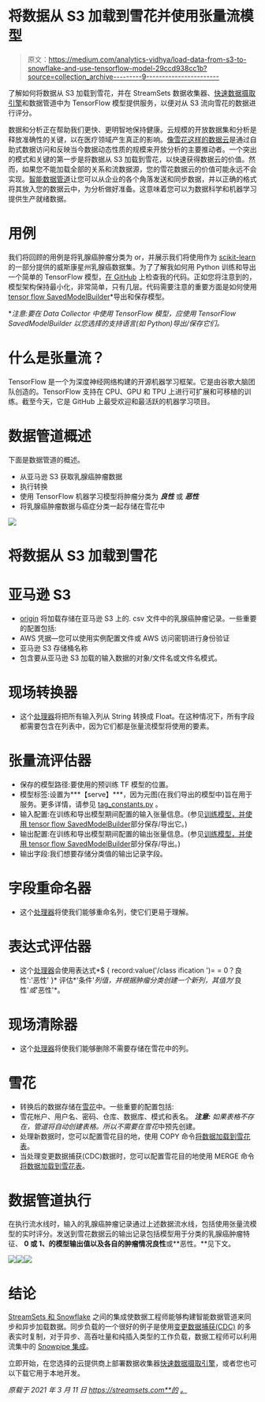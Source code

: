 # 将数据从 S3 加载到雪花并使用张量流模型

> 原文：<https://medium.com/analytics-vidhya/load-data-from-s3-to-snowflake-and-use-tensorflow-model-29ccd938cc1b?source=collection_archive---------9----------------------->

了解如何将数据从 S3 加载到雪花，并在 StreamSets 数据收集器、[快速数据摄取引擎](https://streamsets.com/products/dataops-platform/data-collector/)和数据管道中为 TensorFlow 模型提供服务，以便对从 S3 流向雪花的数据进行评分。

数据和分析正在帮助我们更快、更明智地保持健康。云规模的开放数据集和分析是释放准确性的关键，以在医疗领域产生真正的影响。[像雪花这样的数据云](https://streamsets.com/solutions/streamsets-for-snowflake/)是通过自助式数据访问和反映当今数据动态性质的规模来开放分析的主要推动者。一个突出的模式和关键的第一步是将数据从 S3 加载到雪花，以快速获得数据云的价值。然而，如果您不能加载全部的关系和流数据源，您的雪花数据云的价值可能永远不会实现。[智能数据管道](https://streamsets.com/products/dataops-platform/data-collector/)让您可以从企业的各个角落发送和同步数据，并以正确的格式将其放入您的数据云中，为分析做好准备。这意味着您可以为数据科学和机器学习提供生产就绪数据。

# 用例

我们将回顾的用例是将乳腺癌肿瘤分类为 or，并展示我们将使用作为 [scikit-learn](http://scikit-learn.org/stable/modules/generated/sklearn.datasets.load_breast_cancer.html) 的一部分提供的威斯康星州乳腺癌数据集。为了了解我如何用 Python 训练和导出一个简单的 TensorFlow 模型，[在 GitHub](https://github.com/iamontheinet/datascience/blob/master/Breast_Cancer/breast_cancer_training.py) 上检查我的代码。正如您将注意到的，模型架构保持最小化，非常简单，只有几层。代码需要注意的重要方面是如何使用[tensor flow SavedModelBuilder](https://www.tensorflow.org/versions/r1.15/api_docs/python/tf/saved_model/builder)*导出和保存模型。

**注意:要在 Data Collector 中使用 TensorFlow 模型，应使用 TensorFlow SavedModelBuilder 以您选择的支持语言(如 Python)导出/保存它们。*

# 什么是张量流？

TensorFlow 是一个为深度神经网络构建的开源机器学习框架。它是由谷歌大脑团队创造的。TensorFlow 支持在 CPU、GPU 和 TPU 上进行可扩展和可移植的训练。截至今天，它是 GitHub 上最受欢迎和最活跃的机器学习项目。

# 数据管道概述

下面是数据管道的概述。

*   从亚马逊 S3 获取乳腺癌肿瘤数据
*   执行转换
*   使用 TensorFlow 机器学习模型将肿瘤分类为 ***良性*** 或 ***恶性***
*   将乳腺癌肿瘤数据与癌症分类一起存储在雪花中

![](img/ebdea5dcf4e63eb817b0123a56f1ef83.png)

# 将数据从 S3 加载到雪花

# 亚马逊 S3

*   [origin](https://streamsets.com/documentation/datacollector/latest/help/datacollector/UserGuide/Origins/AmazonS3.html#concept_kvs_3hh_ht) 将加载存储在亚马逊 S3 上的. csv 文件中的乳腺癌肿瘤记录。一些重要的配置包括:
*   AWS 凭据—您可以使用实例配置文件或 AWS 访问密钥进行身份验证
*   亚马逊 S3 存储桶名称
*   包含要从亚马逊 S3 加载的输入数据的对象/文件名或文件名模式。

# 现场转换器

*   这个[处理器](https://streamsets.com/documentation/datacollector/latest/help/datacollector/UserGuide/Processors/FieldTypeConverter.html#concept_is3_zkp_wq)将把所有输入列从 String 转换成 Float。在这种情况下，所有字段都需要包含在列表中，因为它们都是张量流模型将使用的要素。

# 张量流评估器

*   保存的模型路径:要使用的预训练 TF 模型的位置。
*   模型标签:设置为***【serve】***，因为元图(在我们导出的模型中)旨在用于服务。更多详情，请参见 [tag_constants.py](https://github.com/tensorflow/tensorflow/blob/master/tensorflow/python/saved_model/tag_constants.py) 。
*   输入配置:在训练和导出模型期间配置的输入张量信息。(参见[训练模型，并使用 tensor flow SavedModelBuilder](https://github.com/iamontheinet/datascience/blob/master/Breast_Cancer/neural_networks_with_tensorflow-breast-cancer.ipynb)部分保存/导出它。)
*   输出配置:在训练和导出模型期间配置的输出张量信息。(参见[训练模型，并使用 tensor flow SavedModelBuilder](https://github.com/iamontheinet/datascience/blob/master/Breast_Cancer/neural_networks_with_tensorflow-breast-cancer.ipynb)部分保存/导出。)
*   输出字段:我们想要存储分类值的输出记录字段。

# 字段重命名器

*   这个[处理器](https://streamsets.com/documentation/datacollector/latest/help/datacollector/UserGuide/Processors/FieldRenamer.html#concept_vyv_zsg_ht)将使我们能够重命名列，使它们更易于理解。

# 表达式评估器

*   这个[处理器](https://streamsets.com/documentation/datacollector/latest/help/datacollector/UserGuide/Processors/Expression.html#concept_zm2_pp3_wq)会使用表达式*$ { record:value('/class ification ')= = 0？良性':'恶性' }* 评估*'条件'*列值，并根据肿瘤分类创建一个新列，其值为*'良性'*或*'恶性'*。

# 现场清除器

*   这个[处理器](https://streamsets.com/documentation/datacollector/latest/help/datacollector/UserGuide/Processors/FieldRemover.html#concept_jdd_blr_wq)将使我们能够删除不需要存储在雪花中的列。

# 雪花

*   转换后的数据存储在[雪花](https://streamsets.com/documentation/datacollector/latest/help/datacollector/UserGuide/Destinations/Snowflake.html#concept_vxl_zzc_1gb)中。一些重要的配置包括:
*   雪花帐户、用户名、密码、仓库、数据库、模式和表名。 ***注意:*** *如果表格不存在，管道将自动创建表格。所以不需要在雪花*中预先创建。
*   处理新数据时，您可以配置雪花目的地，使用 COPY 命令[将数据加载到雪花表](https://streamsets.com/documentation/datacollector/latest/help/datacollector/UserGuide/Destinations/Snowflake.html#concept_w35_vsq_2gb)。
*   当处理变更数据捕获(CDC)数据时，您可以配置雪花目的地使用 MERGE 命令[将数据加载到雪花表](https://streamsets.com/documentation/datacollector/latest/help/datacollector/UserGuide/Destinations/Snowflake.html#concept_w35_vsq_2gb)。

# 数据管道执行

在执行流水线时，输入的乳腺癌肿瘤记录通过上述数据流水线，包括使用张量流模型的实时评分。发送到雪花数据云的输出记录包括模型用于分类的乳腺癌肿瘤特征、 **0 或 1、**的模型输出值以及各自的肿瘤情况**良性**或**恶性。**见下文。

![](img/c8d919bd134ff32e9e27ccd957528e01.png)![](img/0d8a55e2fba3b8cd9bae946910e42c0d.png)![](img/7c2a6da5820410dce5e5617440f80da2.png)

# 结论

[StreamSets 和 Snowflake](https://streamsets.com/solutions/streamsets-for-snowflake/) 之间的集成使数据工程师能够构建智能数据管道来同步和异步加载数据。同步负载的一个很好的例子是使用[变更数据捕获(CDC)](https://streamsets.com/getting-started/building-data-pipelines/#1591636712645-71b4c920-2f56) 的多表实时复制，对于异步、高吞吐量和纯插入类型的工作负载，数据工程师可以利用流集中的 [Snowpipe 集成](https://streamsets.com/documentation/datacollector/latest/help/datacollector/UserGuide/Destinations/Snowflake.html#concept_nzd_mgj_2gb)。

立即开始，在您选择的云提供商上部署数据收集器[快速数据摄取引擎](https://streamsets.com/products/dataops-platform/data-collector/download/)，或者您也可以下载它用于本地开发。

*原载于 2021 年 3 月 11 日 https://streamsets.com**的* [*。*](https://streamsets.com/blog/load-data-from-s3-to-snowflake-and-use-tensorflow-model/)